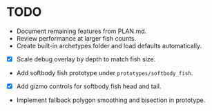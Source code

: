 # TODO
- Document remaining features from PLAN.md.
- Review performance at larger fish counts.
- Create built-in archetypes folder and load defaults automatically.
- [x] Scale debug overlay by depth to match fish size.
- Add softbody fish prototype under `prototypes/softbody_fish`.
- [x] Add gizmo controls for softbody fish head and tail.
- Implement fallback polygon smoothing and bisection in prototype.

